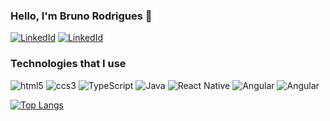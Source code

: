 ### Hello, I'm Bruno Rodrigues 👋

[![LinkedId](https://img.shields.io/badge/LinkedIn-0077B5?style=for-the-badge&logo=linkedin&logoColor=white)](https://www.linkedin.com/in/bruno-rodrigues-01252a212/)
[![LinkedId](https://img.shields.io/badge/Gmail-D14836?style=for-the-badge&logo=gmail&logoColor=white)](bruno.brd73@gmail.com)



### Technologies that I use

<div style="display: inline_block" >
<img align-items="center" alt="html5" src="https://img.shields.io/badge/HTML5-E34F26?style=for-the-badge&logo=html5&logoColor=white">

<img align-items="center" alt="ccs3" src="https://img.shields.io/badge/CSS3-1572B6?style=for-the-badge&logo=css3&logoColor=white">

<img align-items="center" alt="TypeScript" src="https://img.shields.io/badge/TypeScript-007ACC?style=for-the-badge&logo=typescript&logoColor=white">

<img align-items="center" alt="Java" src="https://img.shields.io/badge/Java-ED8B00?style=for-the-badge&logo=java&logoColor=white">

<img align-items="center" alt="React Native" src="https://img.shields.io/badge/React_Native-20232A?style=for-the-badge&logo=react&logoColor=61DAFB">

<img align-items="center" alt="Angular" src="https://img.shields.io/badge/Angular-DD0031?style=for-the-badge&logo=angular&logoColor=white">

<img align-items="center" alt="Angular" src="https://img.shields.io/badge/JavaScript-F7DF1E?style=for-the-badge&logo=javascript&logoColor=black">
</div>

[![Top Langs](https://github-readme-stats.vercel.app/api/top-langs/?username=anuraghazra&layout=compact)](https://github.com/anuraghazra/github-readme-stats)



